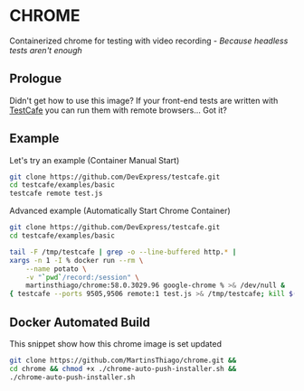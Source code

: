 # CHROME
Containerized chrome for testing with video recording - 
_Because headless tests aren't enough_

## Prologue
Didn't get how to use this image? If your front-end tests are written with
[TestCafe](https://devexpress.github.io/testcafe/) you can run them with remote 
browsers... Got it?

## Example
Let's try an example (Container Manual Start)

```bash
git clone https://github.com/DevExpress/testcafe.git
cd testcafe/examples/basic
testcafe remote test.js
```

Advanced example (Automatically Start Chrome Container)

```bash
git clone https://github.com/DevExpress/testcafe.git
cd testcafe/examples/basic

tail -F /tmp/testcafe | grep -o --line-buffered http.* |
xargs -n 1 -I % docker run --rm \
    --name potato \
    -v "`pwd`/record:/session" \
    martinsthiago/chrome:58.0.3029.96 google-chrome % >& /dev/null &
{ testcafe --ports 9505,9506 remote:1 test.js >& /tmp/testcafe; kill $(jobs -p); docker kill potato; rm /tmp/testcafe; }
```

## Docker Automated Build

This snippet show how this chrome image is set updated

```bash
git clone https://github.com/MartinsThiago/chrome.git &&
cd chrome && chmod +x ./chrome-auto-push-installer.sh &&
./chrome-auto-push-installer.sh
```